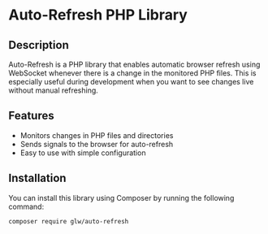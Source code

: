# Auto-Refresh PHP Library

## Description

Auto-Refresh is a PHP library that enables automatic browser refresh using WebSocket whenever there is a change in the monitored PHP files. This is especially useful during development when you want to see changes live without manual refreshing.

## Features

- Monitors changes in PHP files and directories
- Sends signals to the browser for auto-refresh
- Easy to use with simple configuration

## Installation

You can install this library using Composer by running the following command:

```bash
composer require glw/auto-refresh